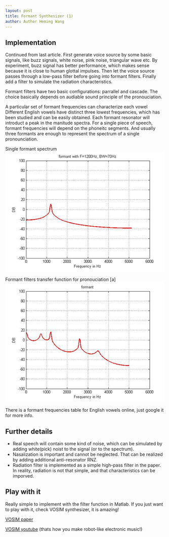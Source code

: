 ```yaml
---
layout: post
title: Formant Synthesizer (1)
author: Author Heming Wang
---
```

<script type="text/javascript" async
  src="https://cdn.mathjax.org/mathjax/latest/MathJax.js?config=TeX-MML-AM_CHTML">
</script>


## Implementation

Continued from last article. First generate voice source by some basic signals, like buzz signals, white noise, pink noise, triangular wave etc. By experiment, buzz signal has better performance, which makes sense because it is close to human glottal impulses. Then let the voice source passes through a low-pass filter before going into formant filters. Finally add a filter to simulate the radiation characteristics.

Formant filters have two basic configurations: parrallel and cascade. The choice basically depends on audiable sound principle of the pronouciation.

A particular set of formant frequencies can characterize each vowel Different English vowels have distinct three lowest frequencies, which has been studied and can be easily obtained. Each formant resonator will introduct a peak in the manitude spectra. For a single piece of speech, formant frequencies will depend on the phoneitc segments. And usually three formants are enough to represent the spectrum of a single pronounciation.


Single formant spectrum
![Alt Text](../images/formant-1.jpg)

Formant filters transfer function for pronouciation [a]
![Alt Text](../images/formant-2.jpg)

There is a formant frequencies table for English vowels online, just google it for more info.

## Further details

+ Real speech will contain some kind of noise, which can be simulated by adding white(pick) noist to the signal (or to the spectrum).
+ Nasalization is important and cannot be neglected. That can be realized by adding additional anti-resonator RNZ.
+ Radiation filter is implemented as a simple high-pass filter in the paper. In reality, radiation is not that simple, and that characteristics can be imporved.

## Play with it
Really simple to implement with the filter function in Matlab. If you just want to play with it, check VOSIM synthesizer, it is amazing! 

[VOSIM paper](http://www.atiam.ircam.fr/wp-content/uploads/2011/12/AES_JAES_1978_Kaegi_VOSIM.pdf)

[VOSIM youtube](https://www.youtube.com/watch?v=eyjI_0o0zto)
(thats how you make robot-like electronic music!)